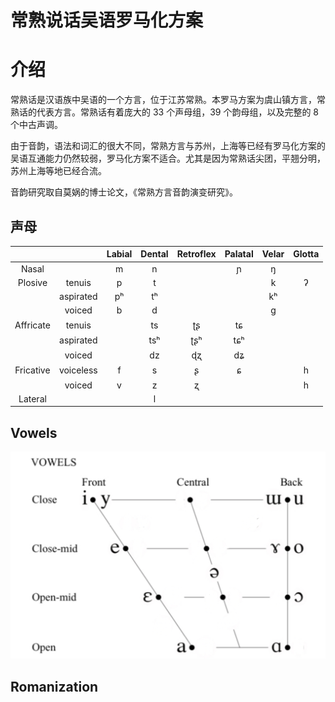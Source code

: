 # 常熟说话吴语罗马化方案

# 介绍

常熟话是汉语族中吴语的一个方言，位于江苏常熟。本罗马方案为虞山镇方言，常熟话的代表方言。常熟话有着庞大的 33 个声母组，39 个韵母组，以及完整的 8 个中古声调。

由于音韵，语法和词汇的很大不同，常熟方言与苏州，上海等已经有罗马化方案的吴语互通能力仍然较弱，罗马化方案不适合。尤其是因为常熟话尖团，平翘分明，苏州上海等地已经合流。

音韵研究取自莫娲的博士论文，《常熟方言音韵演变研究》。

## 声母

|           |           | Labial | Dental | Retroflex | Palatal | Velar | Glotta |
| :-------: | :-------: | :----: | :----: | :-------: | :-----: | :---: | :----: |
|   Nasal   |           |   m    |   n    |           |    ɲ    |   ŋ   |        |
|  Plosive  |  tenuis   |   p    |   t    |           |         |   k   |   ʔ    |
|           | aspirated |   pʰ   |   tʰ   |           |         |  kʰ   |        |
|           |  voiced   |   b    |   d    |           |         |   g   |        |
| Affricate |  tenuis   |        |   ts   |    ʈʂ     |   tɕ    |       |        |
|           | aspirated |        |  tsʰ   |    ʈʂʰ    |   tɕʰ   |       |        |
|           |  voiced   |        |   dz   |    ɖʐ     |   dʑ    |       |        |
| Fricative | voiceless |   f    |   s    |     ʂ     |    ɕ    |       |   h    |
|           |  voiced   |   v    |   z    |     ʐ     |         |       |   h    |
|  Lateral  |           |        |   l    |           |         |       |        |

## Vowels

![vowel](./img/vowels.jpeg)

## Romanization
